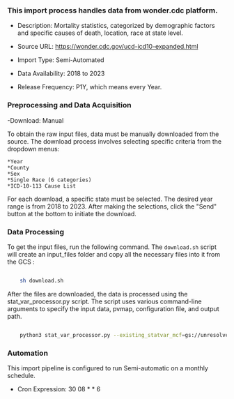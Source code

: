 ### This import process handles data from wonder.cdc platform.

- Description: Mortality statistics, categorized by demographic factors and specific causes of death, location, race at state level.

- Source URL: https://wonder.cdc.gov/ucd-icd10-expanded.html

- Import Type: Semi-Automated

- Data Availability: 2018 to 2023

- Release Frequency: P1Y, which means every Year.

### Preprocessing and Data Acquisition

-Download: Manual

To obtain the raw input files, data must be manually downloaded from the source. The download process involves selecting specific criteria from the dropdown menus:

	*Year
	*County
	*Sex
	*Single Race (6 categories)
	*ICD-10-113 Cause List

For each download, a specific state must be selected. The desired year range is from 2018 to 2023. After making the selections, click the "Send" button at the bottom to initiate the download.


### Data Processing

To get the input files, run the following command. The `download.sh` script will create an input_files folder and copy all the necessary files into it from the GCS :

```bash

	sh download.sh
```
After the files are downloaded, the data is processed using the stat_var_processor.py script. The 	  script uses various command-line arguments to specify the input data, pvmap, configuration file, and  output path.


```bash

	python3 stat_var_processor.py --existing_statvar_mcf=gs://unresolved_mcf/scripts/statvar/stat_vars.mcf --input_data=../../statvar_imports/us_cdc/single_race/input_files/*.csv --pv_map=../../statvar_imports/us_cdc/single_race/single_race_pvmap.csv --config_file=../../statvar_imports/us_cdc/single_race/single_race_metadata.csv --output_path=../../statvar_imports/us_cdc/single_race/output/underlyingcauseofdeath2018_2023singlerace
```

### Automation

This import pipeline is configured to run Semi-automatic on a monthly schedule.

- Cron Expression: 30 08 * * 6

